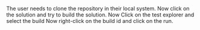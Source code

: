 The user needs to clone the repository in their local system.
Now click on the solution and try to build the solution.
Now Click on the test explorer and select the build 
Now right-click on the build id and click on the run.

